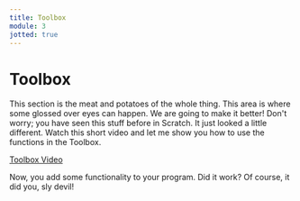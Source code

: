 ```yaml
---
title: Toolbox
module: 3
jotted: true
---
```


# Toolbox

This section is the meat and potatoes of the whole thing.  This area is where some glossed over eyes can happen.  We are going to make it better!  Don't worry; you have seen this stuff before in Scratch.  It just looked a little different.  Watch this short video and let me show you how to use the functions in the Toolbox.

<p><a href="//www.youtube.com/embed/0DgBMoFQjkI" data-lity>Toolbox Video</a></p>

Now, you add some functionality to your program.  Did it work?  Of course, it did you, sly devil!